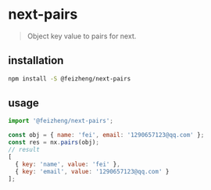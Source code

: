# next-pairs
> Object key value to pairs for next.

## installation
```bash
npm install -S @feizheng/next-pairs
```

## usage
```js
import '@feizheng/next-pairs';

const obj = { name: 'fei', email: '1290657123@qq.com' };
const res = nx.pairs(obj);
// result
[
  { key: 'name', value: 'fei' },
  { key: 'email', value: '1290657123@qq.com' }
];
```
